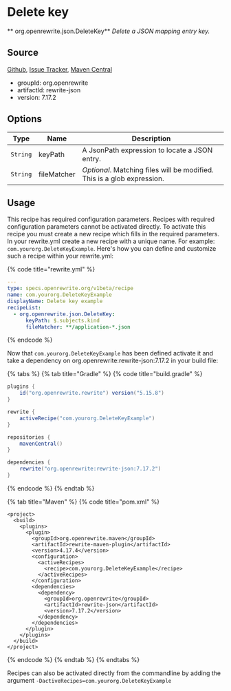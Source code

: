 # Delete key

** org.openrewrite.json.DeleteKey**
_Delete a JSON mapping entry key._

## Source

[Github](https://github.com/openrewrite/rewrite-json), [Issue Tracker](https://github.com/openrewrite/rewrite-json/issues), [Maven Central](https://search.maven.org/artifact/org.openrewrite/rewrite-json/7.17.2/jar)

* groupId: org.openrewrite
* artifactId: rewrite-json
* version: 7.17.2

## Options

| Type | Name | Description |
| -- | -- | -- |
| `String` | keyPath | A JsonPath expression to locate a JSON entry. |
| `String` | fileMatcher | *Optional*. Matching files will be modified. This is a glob expression. |


## Usage

This recipe has required configuration parameters. Recipes with required configuration parameters cannot be activated directly. To activate this recipe you must create a new recipe which fills in the required parameters. In your rewrite.yml create a new recipe with a unique name. For example: `com.yourorg.DeleteKeyExample`.
Here's how you can define and customize such a recipe within your rewrite.yml:

{% code title="rewrite.yml" %}
```yaml
---
type: specs.openrewrite.org/v1beta/recipe
name: com.yourorg.DeleteKeyExample
displayName: Delete key example
recipeList:
  - org.openrewrite.json.DeleteKey:
      keyPath: $.subjects.kind
      fileMatcher: **/application-*.json
```
{% endcode %}

Now that `com.yourorg.DeleteKeyExample` has been defined activate it and take a dependency on org.openrewrite:rewrite-json:7.17.2 in your build file:

{% tabs %}
{% tab title="Gradle" %}
{% code title="build.gradle" %}
```groovy
plugins {
    id("org.openrewrite.rewrite") version("5.15.8")
}

rewrite {
    activeRecipe("com.yourorg.DeleteKeyExample")
}

repositories {
    mavenCentral()
}

dependencies {
    rewrite("org.openrewrite:rewrite-json:7.17.2")
}
```
{% endcode %}
{% endtab %}

{% tab title="Maven" %}
{% code title="pom.xml" %}
```markup
<project>
  <build>
    <plugins>
      <plugin>
        <groupId>org.openrewrite.maven</groupId>
        <artifactId>rewrite-maven-plugin</artifactId>
        <version>4.17.4</version>
        <configuration>
          <activeRecipes>
            <recipe>com.yourorg.DeleteKeyExample</recipe>
          </activeRecipes>
        </configuration>
        <dependencies>
          <dependency>
            <groupId>org.openrewrite</groupId>
            <artifactId>rewrite-json</artifactId>
            <version>7.17.2</version>
          </dependency>
        </dependencies>
      </plugin>
    </plugins>
  </build>
</project>
```
{% endcode %}
{% endtab %}
{% endtabs %}

Recipes can also be activated directly from the commandline by adding the argument `-DactiveRecipes=com.yourorg.DeleteKeyExample`
